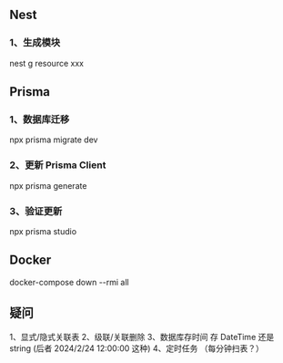 ## Nest 
### 1、生成模块
nest g resource xxx

## Prisma

### 1、数据库迁移
npx prisma migrate dev

### 2、更新 Prisma Client
npx prisma generate

### 3、验证更新
npx prisma studio

## Docker
docker-compose down --rmi all

## 疑问

1、显式/隐式关联表
2、级联/关联删除
3、数据库存时间 存 DateTime 还是 string (后者 2024/2/24 12:00:00 这种)
4、定时任务 （每分钟扫表？）
